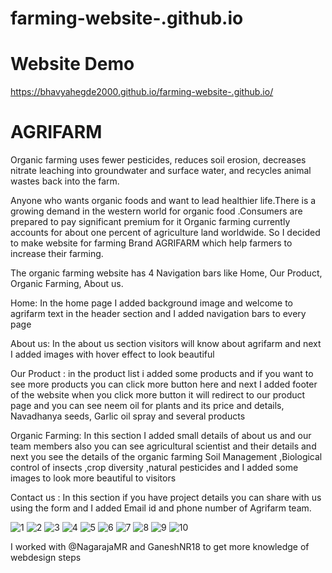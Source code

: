 # farming-website-.github.io
# Website Demo
https://bhavyahegde2000.github.io/farming-website-.github.io/
# AGRIFARM
Organic farming uses fewer pesticides, reduces soil erosion, decreases nitrate leaching into groundwater and surface water, and recycles animal wastes back into the farm.

Anyone who wants organic foods and want to lead healthier life.There is a growing demand in the western world for organic food .Consumers are prepared to pay significant premium for it 
Organic farming currently accounts for about one percent of agriculture land worldwide.
So I decided to make website for farming Brand AGRIFARM which help  farmers to increase their farming.

The organic farming website has 4 Navigation bars like Home, Our Product, Organic Farming, About us.

Home: In the home page I added background image and welcome to agrifarm text in the header section
and I added navigation bars to every page 

About us: In the about us section visitors will know about agrifarm and next I added images with hover effect to look beautiful

Our Product : in the product list i added some products and if you want to see more products you can click more button here and next I added footer of the website when you click more button it will redirect to our product page  and you can see neem oil for plants and its price and details, Navadhanya seeds, Garlic oil  spray and several products 

Organic Farming:  In this section I added small details of about us and our team members also you can see agricultural scientist and their details and next you see the details of the organic farming  Soil Management ,Biological control of insects ,crop diversity ,natural pesticides and I added some images to look more beautiful to visitors

Contact us : In this section if you have project details you can share with us using the form and I added Email id and phone number of Agrifarm team.

![1](https://user-images.githubusercontent.com/72555080/193763973-948f6601-e233-4c91-bda0-c1d63afe6a4c.png)
![2](https://user-images.githubusercontent.com/72555080/193763990-81aae604-4824-4cc3-946d-26dc8f5c8c52.png)
![3](https://user-images.githubusercontent.com/72555080/193763996-0d701bb5-4fc5-4584-8324-8c69ac2e54f2.png)
![4](https://user-images.githubusercontent.com/72555080/193764006-ff1b1778-4ca3-47a2-a254-da09e70742f1.png)
![5](https://user-images.githubusercontent.com/72555080/193763935-762c7e6c-3af1-4fc2-abf3-b108cb07f597.png)
![6](https://user-images.githubusercontent.com/72555080/193763940-0262a882-aa17-423e-a2a6-11ab1827ba48.png)
![7](https://user-images.githubusercontent.com/72555080/193763952-d886f22d-e9be-44ba-aaac-8d28e3e848cf.png)
![8](https://user-images.githubusercontent.com/72555080/193763955-776df2ac-a26e-4f89-90b7-9829e04f05df.png)
![9](https://user-images.githubusercontent.com/72555080/193763961-8ce9a106-3adf-47e5-be5d-ecccba658eb2.png)
![10](https://user-images.githubusercontent.com/72555080/193763970-af3a0114-e84a-4849-afa3-afb59c0dc31e.png)

I worked with 
@NagarajaMR and GaneshNR18
to get more knowledge of webdesign steps 
